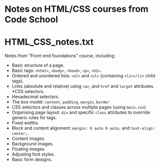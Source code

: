 # Notes on HTML/CSS courses from Code School

#
# HTML_CSS_notes.txt

Notes from "Front-end foundations" course, including:

* Basic structure of a page.
* Basic tags: `<html>`, `<body>`, `<head>`, `<p>`, `<h1>`.
* Ordered and unordered lists: `<ol>` and `<ul>` (containing `<li></li>` child tags).
* Links (absolute and relative) using `<a>`, and `href` and `target` attributes.
*CSS selectors.
* Hexadecimal selectors.
* The box model: `content`, `padding`, `margin`, `border`
* CSS selectors and classes across multiple pages (using `main.css`)
* Organising page layout: `div` and specific `class` attributes to override generic rules for tags.
* Fixed widths.
* Block and content alignment: `margin: 0 auto 0 auto;` and `text-align: center;`.
* Content images.
* Background images.
* Floating images.
* Adjusting font styles.
* Basic form designs.